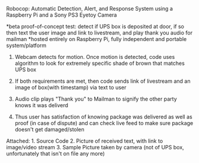 Robocop: Automatic Detection, Alert, and Response System using a Raspberry Pi and a Sony PS3 Eyetoy Camera
 
 *beta proof-of-concept test: detect if UPS box is deposited at door, if so then text the user 
  image and link to livestream, and play thank you audio for mailman
 *hosted entirely on Raspberry Pi, fully independent and portable system/platform

1. Webcam detects for motion. Once motion is detected, code uses algorithm to look for extremely specific shade of
   brown that matches UPS box

2. If both requirements are met, then code sends link of livestream and an image of box(with timestamp) via text to user

3. Audio clip plays "Thank you" to Mailman to signify the other party knows it was deliverd

4. Thus user has satisfaction of knowing package was delivered as well as proof (in case of dispute) and can check live
   feed to make sure package doesn't get damaged/stolen

Attached: 1. Source Code
          2. Picture of received text, with link to image/video stream
          3. Sample Picture taken by camera (not of UPS box, unfortunately that isn't on file any more)
